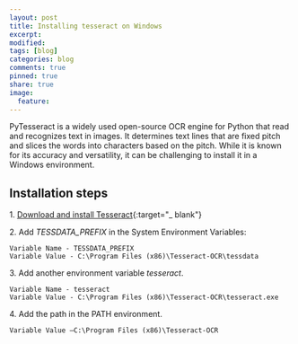```yaml
---
layout: post
title: Installing tesseract on Windows
excerpt:
modified:
tags: [blog]
categories: blog
comments: true
pinned: true
share: true
image:
  feature:
---
```


PyTesseract is a widely used open-source OCR engine for Python that read and recognizes text in images. It determines text lines that are fixed pitch and slices the words into characters based on the pitch. While it is known for its accuracy and versatility, it can be challenging to install it in a Windows environment.

## Installation steps

1\. [Download and install Tesseract](https://github.com/UB-Mannheim/tesseract/wiki){:target="\_ blank"}

2\. Add _TESSDATA_PREFIX_ in the System Environment Variables:

```
Variable Name - TESSDATA_PREFIX
Variable Value - C:\Program Files (x86)\Tesseract-OCR\tessdata
```

3\. Add another environment variable _tesseract_.

```
Variable Name - tesseract
Variable Value - C:\Program Files (x86)\Tesseract-OCR\tesseract.exe
```

4\. Add the path in the PATH environment.

```
Variable Value –C:\Program Files (x86)\Tesseract-OCR
```
